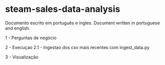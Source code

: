 # steam-sales-data-analysis
 
Documento escrito em português e ingles.
Document written in portuguese and english.

1 - Perguntas de negócio

2 - Execuçao
    2.1 - Ingestao dos csv mais recentes com ingest_data.py

3 - Visualização